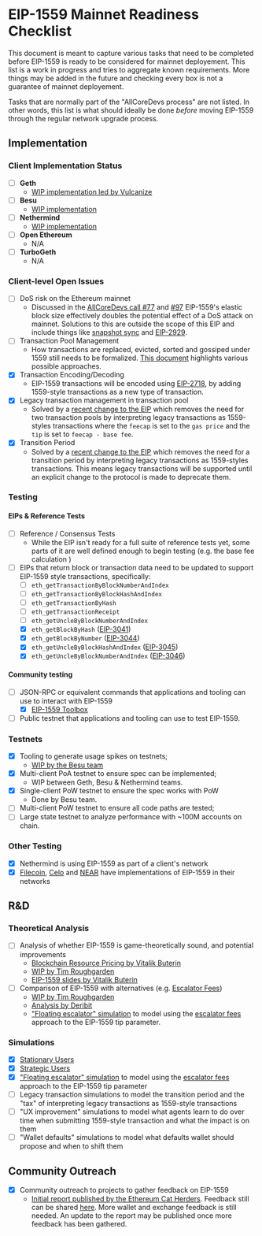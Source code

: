 # EIP-1559 Mainnet Readiness Checklist

This document is meant to capture various tasks that need to be completed before EIP-1559 is ready to be considered for mainnet deployement. This list is a work in progress and tries to aggregate known requirements. More things may be added in the future and checking every box is not a guarantee of mainnet deployement. 

Tasks that are normally part of the "AllCoreDevs process" are not listed. In other words, this list is what should ideally be done _before_ moving EIP-1559 through the regular network upgrade process. 

## Implementation

### Client Implementation Status 
- [ ] **Geth**
    - [WIP implementation led by Vulcanize](https://github.com/vulcanize/go-ethereum-EIP1559/tree/eip1559_rebase)
- [ ] **Besu**
    - [WIP implementation](https://github.com/hyperledger/besu/labels/EIP-1559)
- [ ] **Nethermind** 
    - [WIP implementation](https://github.com/NethermindEth/nethermind/pull/2341)
- [ ] **Open Ethereum**
    - N/A
- [ ] **TurboGeth**
    - N/A 

### Client-level Open Issues

- [ ] DoS risk on the Ethereum mainnet
    - Discussed in the [AllCoreDevs call #77](https://github.com/ethereum/pm/blob/master/All%20Core%20Devs%20Meetings/Meeting%2077.md#eip-1559) and [#97](https://github.com/ethereum/pm/pull/214/files?short_path=4d89329#diff-4d893291250cf226c77e67ad708be6f2) EIP-1559's elastic block size effectively doubles the potential effect of a DoS attack on mainnet. Solutions to this are outside the scope of this EIP and include things like [snapshot sync](https://blog.ethereum.org/2020/07/17/ask-about-geth-snapshot-acceleration/) and [EIP-2929](https://eips.ethereum.org/EIPS/eip-2929). 
- [ ] Transaction Pool Management
    - How transactions are replaced, evicted, sorted and gossiped under 1559 still needs to be formalized. [This document](https://hackmd.io/unbJUt-HQgStvwmpLPsXsQ) highlights various possible approaches.
- [x] Transaction Encoding/Decoding
    - EIP-1559 transactions will be encoded using [EIP-2718](https://eips.ethereum.org/EIPS/eip-2718), by adding 1559-style transactions as a new type of transaction. 
- [X] Legacy transaction management in transaction pool 
    - Solved by a [recent change to the EIP](https://github.com/ethereum/EIPs/pull/2924) which removes the need for two transaction pools by interpreting legacy transactions as 1559-styles transactions where the `feecap` is set to the `gas price` and the `tip` is set to `feecap - base fee`. 
- [X] Transition Period 
    - Solved by a [recent change to the EIP](https://github.com/ethereum/EIPs/pull/2924) which removes the need for a transition period by interpreting legacy transactions as 1559-styles transactions. This means legacy transactions will be supported until an explicit change to the protocol is made to deprecate them. 

### Testing 

#### EIPs & Reference Tests 

- [ ] Reference / Consensus Tests 
  - While the EIP isn't ready for a full suite of reference tests yet, some parts of it are well defined enough to begin testing (e.g. the base fee calculation
)
- [ ] EIPs that return block or transaction data need to be updated to support EIP-1559 style transactions, specifically: 
    - [ ] `eth_getTransactionByBlockNumberAndIndex`
    - [ ] `eth_getTransactionByBlockHashAndIndex`
    - [ ] `eth_getTransactionByHash`
    - [ ] `eth_getTransactionReceipt`
    - [ ] `eth_getUncleByBlockNumberAndIndex`
    - [x] `eth_getBlockByHash` ([EIP-3041](https://eips.ethereum.org/EIPS/eip-3041))
    - [x] `eth_getBlockByNumber` ([EIP-3044](https://eips.ethereum.org/EIPS/eip-3044))
    - [x] `eth_getUncleByBlockHashAndIndex` ([EIP-3045](https://eips.ethereum.org/EIPS/eip-3045))
    - [x] `eth_getUncleByBlockNumberAndIndex` ([EIP-3046](https://eips.ethereum.org/EIPS/eip-3046))

#### Community testing

- [ ] JSON-RPC or equivalent commands that applications and tooling can use to interact with EIP-1559 
    - [x] [EIP-1559 Toolbox](http://eip1559-tx.ops.pegasys.tech/)
- [ ] Public testnet that applications and tooling can use to test EIP-1559. 

### Testnets 

- [x] Tooling to generate usage spikes on testnets;
    - [WIP by the Besu team](https://github.com/PegaSysEng/eip1559-tx-sender/) 
- [x] Multi-client PoA testnet to ensure spec can be implemented;
    - WIP between Geth, Besu & Nethermind teams. 
- [X] Single-client PoW testnet to ensure the spec works with PoW
    - Done by Besu team.
- [ ] Multi-client PoW testnet to ensure all code paths are tested; 
- [ ] Large state testnet to analyze performance with ~100M accounts on chain. 

### Other Testing

- [x] Nethermind is using EIP-1559 as part of a client's network
- [x] [Filecoin](https://filecoin.io/blog/roadmap-update-august-2020/), [Celo](https://docs.celo.org/celo-codebase/protocol/transactions/gas-pricing) and [NEAR](https://insights.deribit.com/market-research/transaction-fee-economics-in-near/) have implementations of EIP-1559 in their networks 

## R&D 

### Theoretical Analysis 

- [ ] Analysis of whether EIP-1559 is game-theoretically sound, and potential improvements
    - [Blockchain Resource Pricing by Vitalik Buterin](https://github.com/ethereum/research/blob/master/papers/pricing/ethpricing.pdf) 
    - [WIP by Tim Roughgarden](https://d24n.org/tim-roughgarden-will-work-on-eip-1559/)
    - [EIP-1559 slides by Vitalik Buterin](https://vitalik.ca/files/misc_files/EIP_1559_Fee_Structure.pdf) 
- [ ] Comparison of EIP-1559 with alternatives (e.g. [Escalator Fees](https://eips.ethereum.org/EIPS/eip-2593))
    - [WIP by Tim Roughgarden](https://d24n.org/tim-roughgarden-will-work-on-eip-1559/)
    - [Analysis by Deribit](https://insights.deribit.com/market-research/analysis-of-eip-2593-escalator/)
    - ["Floating escalator" simulation](https://github.com/barnabemonnot/abm1559/blob/master/notebooks/floatingEscalator.ipynb) to model using the [escalator fees](https://eips.ethereum.org/EIPS/eip-2593) approach to the EIP-1559 tip parameter.

### Simulations

- [X] [Stationary Users](https://nbviewer.jupyter.org/github/barnabemonnot/abm1559/blob/master/notebooks/stationary1559.ipynb)
- [X] [Strategic Users](https://nbviewer.jupyter.org/github/barnabemonnot/abm1559/blob/master/notebooks/strategicUser.ipynb) 
- [X] ["Floating escalator" simulation](https://github.com/barnabemonnot/abm1559/blob/master/notebooks/floatingEscalator.ipynb) to model using the [escalator fees](https://eips.ethereum.org/EIPS/eip-2593) approach to the EIP-1559 tip parameter
- [ ] Legacy transaction simulations to model the transition period and the "tax" of interpreting legacy transactions as 1559-style transactions
- [ ] "UX improvement" simulations to model what agents learn to do over time when submitting 1559-style transaction and what the impact is on them 
- [ ] "Wallet defaults" simulations to model what defaults wallet should propose and when to shift them

## Community Outreach

- [X] Community outreach to projects to gather feedback on EIP-1559 
    - [Initial report published by the Ethereum Cat Herders](https://medium.com/ethereum-cat-herders/eip-1559-community-outreach-report-aa18be0666b5). Feedback still can be shared [here](https://forms.gle/bsdgBtG8g7KYnQL48). More wallet and exchange feedback is still needed. An update to the report may be published once more feedback has been gathered.  
